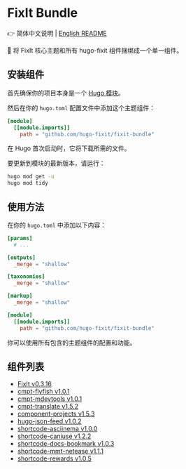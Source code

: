 # FixIt Bundle

👉 简体中文说明 | [English README](/README.en.md)

🌲 将 FixIt 核心主题和所有 hugo-fixit 组件捆绑成一个单一组件。

## 安装组件

首先确保你的项目本身是一个 [Hugo 模块](https://gohugo.io/hugo-modules/use-modules/#initialize-a-new-module)。

然后在你的 `hugo.toml` 配置文件中添加这个主题组件：

```toml
[module]
  [[module.imports]]
    path = "github.com/hugo-fixit/fixit-bundle"
```

在 Hugo 首次启动时，它将下载所需的文件。

要更新到模块的最新版本，请运行：

```bash
hugo mod get -u
hugo mod tidy
```

## 使用方法

在你的 `hugo.toml` 中添加以下内容：

```toml
[params]
  # ...

[outputs]
  _merge = "shallow"

[taxonomies]
  _merge = "shallow"

[markup]
  _merge = "shallow"

[module]
  [[module.imports]]
    path = "github.com/hugo-fixit/fixit-bundle"
```

你可以使用所有包含的主题组件的配置和功能。

## 组件列表

<!-- HUGO_FIXIT_COMPONENTS:START -->
- [FixIt v0.3.16](https://github.com/hugo-fixit/FixIt)
- [cmpt-flyfish v1.0.1](https://github.com/hugo-fixit/cmpt-flyfish)
- [cmpt-mdevtools v1.0.1](https://github.com/hugo-fixit/cmpt-mdevtools)
- [cmpt-translate v1.5.2](https://github.com/hugo-fixit/cmpt-translate)
- [component-projects v1.5.3](https://github.com/hugo-fixit/component-projects)
- [hugo-json-feed v1.0.2](https://github.com/hugo-fixit/hugo-json-feed)
- [shortcode-asciinema v1.0.0](https://github.com/hugo-fixit/shortcode-asciinema)
- [shortcode-caniuse v1.2.2](https://github.com/hugo-fixit/shortcode-caniuse)
- [shortcode-docs-bookmark v1.0.3](https://github.com/hugo-fixit/shortcode-docs-bookmark)
- [shortcode-mmt-netease v1.1.1](https://github.com/hugo-fixit/shortcode-mmt-netease)
- [shortcode-rewards v1.0.5](https://github.com/hugo-fixit/shortcode-rewards)
<!-- HUGO_FIXIT_COMPONENTS:END -->
